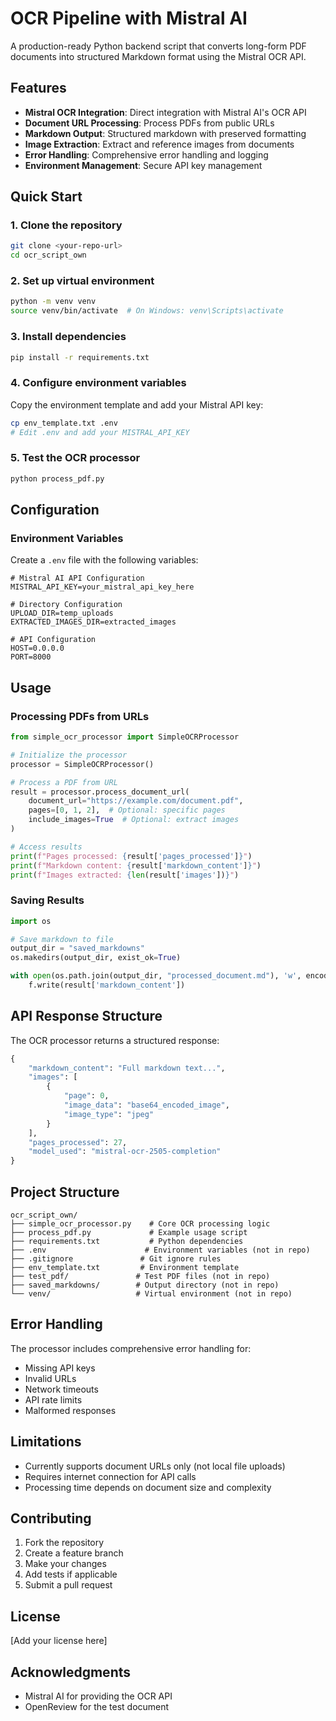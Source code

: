 # OCR Pipeline with Mistral AI

A production-ready Python backend script that converts long-form PDF documents into structured Markdown format using the Mistral OCR API.

## Features

- **Mistral OCR Integration**: Direct integration with Mistral AI's OCR API
- **Document URL Processing**: Process PDFs from public URLs
- **Markdown Output**: Structured markdown with preserved formatting
- **Image Extraction**: Extract and reference images from documents
- **Error Handling**: Comprehensive error handling and logging
- **Environment Management**: Secure API key management

## Quick Start

### 1. Clone the repository
```bash
git clone <your-repo-url>
cd ocr_script_own
```

### 2. Set up virtual environment
```bash
python -m venv venv
source venv/bin/activate  # On Windows: venv\Scripts\activate
```

### 3. Install dependencies
```bash
pip install -r requirements.txt
```

### 4. Configure environment variables
Copy the environment template and add your Mistral API key:
```bash
cp env_template.txt .env
# Edit .env and add your MISTRAL_API_KEY
```

### 5. Test the OCR processor
```bash
python process_pdf.py
```

## Configuration

### Environment Variables

Create a `.env` file with the following variables:

```env
# Mistral AI API Configuration
MISTRAL_API_KEY=your_mistral_api_key_here

# Directory Configuration
UPLOAD_DIR=temp_uploads
EXTRACTED_IMAGES_DIR=extracted_images

# API Configuration
HOST=0.0.0.0
PORT=8000
```

## Usage

### Processing PDFs from URLs

```python
from simple_ocr_processor import SimpleOCRProcessor

# Initialize the processor
processor = SimpleOCRProcessor()

# Process a PDF from URL
result = processor.process_document_url(
    document_url="https://example.com/document.pdf",
    pages=[0, 1, 2],  # Optional: specific pages
    include_images=True  # Optional: extract images
)

# Access results
print(f"Pages processed: {result['pages_processed']}")
print(f"Markdown content: {result['markdown_content']}")
print(f"Images extracted: {len(result['images'])}")
```

### Saving Results

```python
import os

# Save markdown to file
output_dir = "saved_markdowns"
os.makedirs(output_dir, exist_ok=True)

with open(os.path.join(output_dir, "processed_document.md"), 'w', encoding='utf-8') as f:
    f.write(result['markdown_content'])
```

## API Response Structure

The OCR processor returns a structured response:

```python
{
    "markdown_content": "Full markdown text...",
    "images": [
        {
            "page": 0,
            "image_data": "base64_encoded_image",
            "image_type": "jpeg"
        }
    ],
    "pages_processed": 27,
    "model_used": "mistral-ocr-2505-completion"
}
```

## Project Structure

```
ocr_script_own/
├── simple_ocr_processor.py    # Core OCR processing logic
├── process_pdf.py             # Example usage script
├── requirements.txt           # Python dependencies
├── .env                      # Environment variables (not in repo)
├── .gitignore               # Git ignore rules
├── env_template.txt         # Environment template
├── test_pdf/               # Test PDF files (not in repo)
├── saved_markdowns/        # Output directory (not in repo)
└── venv/                   # Virtual environment (not in repo)
```

## Error Handling

The processor includes comprehensive error handling for:
- Missing API keys
- Invalid URLs
- Network timeouts
- API rate limits
- Malformed responses

## Limitations

- Currently supports document URLs only (not local file uploads)
- Requires internet connection for API calls
- Processing time depends on document size and complexity

## Contributing

1. Fork the repository
2. Create a feature branch
3. Make your changes
4. Add tests if applicable
5. Submit a pull request

## License

[Add your license here]

## Acknowledgments

- Mistral AI for providing the OCR API
- OpenReview for the test document 